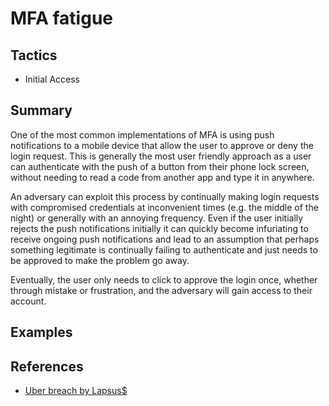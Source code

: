 # MFA fatigue

## Tactics
* Initial Access

## Summary
One of the most common implementations of MFA is using push notifications to a mobile device that allow the user to approve or deny the login request. This is generally the most user friendly approach as a user can authenticate with the push of a button from their phone lock screen, without needing to read a code from another app and type it in anywhere.

An adversary can exploit this process by continually making login requests with compromised credentials at inconvenient times (e.g. the middle of the night) or generally with an annoying frequency. Even if the user initially rejects the push notifications initially it can quickly become infuriating to receive ongoing push notifications and lead to an assumption that perhaps something legitimate is continually failing to authenticate and just needs to be approved to make the problem go away.

Eventually, the user only needs to click to approve the login once, whether through mistake or frustration, and the adversary will gain access to their account. 

## Examples


## References
* [Uber breach by Lapsus$](https://www.darkreading.com/attacks-breaches/uber-breach-external-contractor-mfa-bombing-attack)
